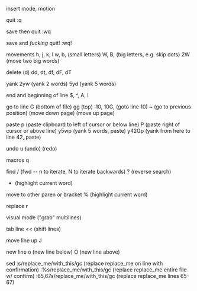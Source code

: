insert mode, motion

quit
:q

save then quit
:wq

save and _fucking_ quit!
:wq!

movements
h, j, k, l
w, b, (small letters)
W, B, (big letters, e.g. skip dots)
2W (move two big words)

delete (d<movement>)
dd, dt, df, dF, dT

yank
2yw (yank 2 words)
5yd (yank 5 words)

end and beginning of line
$, ^, A, I

go to line
G (bottom of file)
gg (top)
:10, 10G, (goto line 10)
~ (go to previous position)
<c-d> (move down page)
<c-u> (move up page)

paste 
p (paste clipboard to left of cursor or below line)
P (paste right of cursor or above line)
y5wp (yank 5 words, paste)
y42Gp (yank from here to line 42, paste)

undo
u (undo)
<c-r> (redo)

macros
q

find
/ (fwd -- n to iterate, N to iterate backwards)
? (reverse search)
* (highlight current word)

move to other paren or bracket
% (highlight current word)

replace
r

visual mode
<c-v> ("grab" multilines)

tab line
<< (shift lines)

move line up
J

new line
o (new line below)
O (new line above)

sed
:s/replace_me/with_this/gc (replace replace_me on line with confirmation)
:%s/replace_me/with_this/gc (replace replace_me entire file w/ confirm)
:65,67s/replace_me/with_this/gc (replace replace_me lines 65-67)
